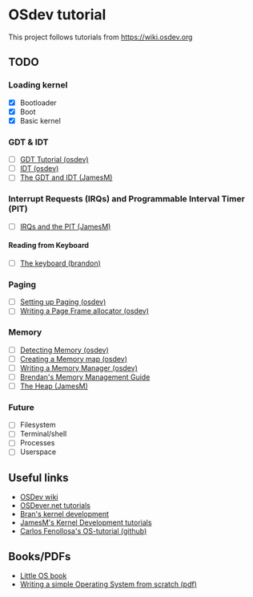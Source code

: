 # OSdev tutorial

This project follows tutorials from https://wiki.osdev.org

## TODO
### Loading kernel
- [x] Bootloader
- [x] Boot
- [x] Basic kernel

### GDT & IDT
- [ ] [GDT Tutorial (osdev)](https://wiki.osdev.org/GDT_Tutorial)
- [ ] [IDT (osdev)](https://wiki.osdev.org/Interrupt_Descriptor_Table)
- [ ] [The GDT and IDT (JamesM)](https://web.archive.org/web/20160326064709/http://jamesmolloy.co.uk/tutorial_html/4.-The%20GDT%20and%20IDT.html)

### Interrupt Requests (IRQs) and Programmable Interval Timer (PIT)
- [ ] [IRQs and the PIT (JamesM)](https://web.archive.org/web/20160326061932/http://jamesmolloy.co.uk/tutorial_html/5.-IRQs%20and%20the%20PIT.html)

#### Reading from Keyboard
- [ ] [The keyboard (brandon)](http://www.osdever.net/bkerndev/Docs/keyboard.htm)

### Paging
- [ ] [Setting up Paging (osdev)](https://wiki.osdev.org/Setting_Up_Paging)
- [ ] [Writing a Page Frame allocator (osdev)](https://wiki.osdev.org/Writing_A_Page_Frame_Allocator)

### Memory
- [ ] [Detecting Memory (osdev)](https://wiki.osdev.org/Detecting_Memory_(x86))
- [ ] [Creating a Memory map (osdev)](https://wiki.osdev.org/Memory_Map_(x86))
- [ ] [Writing a Memory Manager (osdev)](https://wiki.osdev.org/Writing_a_memory_manager)
- [ ] [Brendan's Memory Management Guide](https://wiki.osdev.org/Brendan%27s_Memory_Management_Guide)
- [ ] [The Heap (JamesM)](https://web.archive.org/web/20160326122206/http://jamesmolloy.co.uk/tutorial_html/7.-The%20Heap.html)

### Future
- [ ] Filesystem
- [ ] Terminal/shell
- [ ] Processes
- [ ] Userspace

## Useful links
- [OSDev wiki](https://wiki.osdev.org/)
- [OSDever.net tutorials](http://www.osdever.net/tutorials/)
- [Bran's kernel development](http://www.osdever.net/bkerndev/Docs/title.htm)
- [JamesM's Kernel Development tutorials](https://web.archive.org/web/20160326062945/http://www.jamesmolloy.co.uk/index.html)
- [Carlos Fenollosa's OS-tutorial (github)](https://github.com/cfenollosa/os-tutorial)

## Books/PDFs
- [Little OS book](https://littleosbook.github.io/)
- [Writing a simple Operating System from scratch (pdf)](http://www.cs.bham.ac.uk/~exr/lectures/opsys/10_11/lectures/os-dev.pdf)
